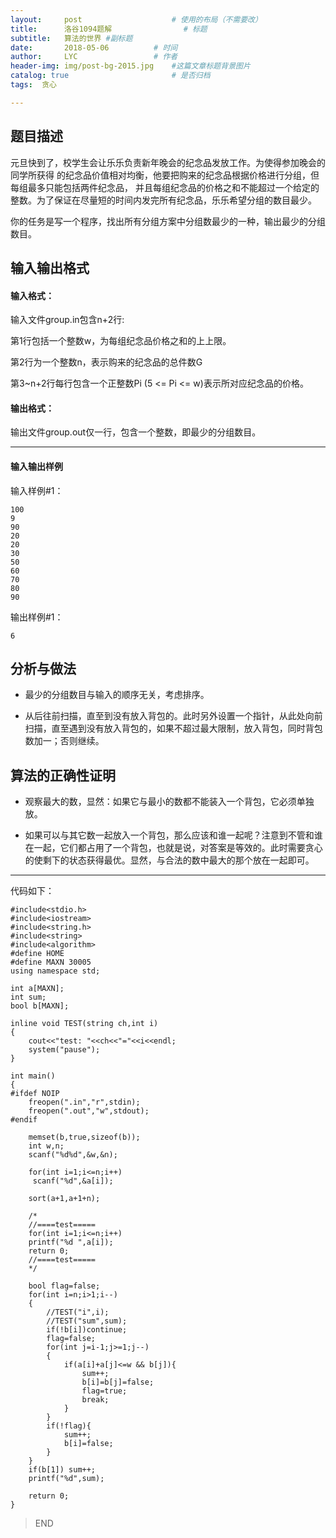 ```yaml
---
layout:     post   				    # 使用的布局（不需要改）
title:      洛谷1094题解 				# 标题 
subtitle:   算法的世界 #副标题
date:       2018-05-06			# 时间
author:     LYC					# 作者
header-img: img/post-bg-2015.jpg 	#这篇文章标题背景图片
catalog: true 						# 是否归档
tags:  贪心

---
```


## 题目描述

元旦快到了，校学生会让乐乐负责新年晚会的纪念品发放工作。为使得参加晚会的同学所获得 的纪念品价值相对均衡，他要把购来的纪念品根据价格进行分组，但每组最多只能包括两件纪念品， 并且每组纪念品的价格之和不能超过一个给定的整数。为了保证在尽量短的时间内发完所有纪念品，乐乐希望分组的数目最少。

你的任务是写一个程序，找出所有分组方案中分组数最少的一种，输出最少的分组数目。
## 输入输出格式
#### 输入格式：

输入文件group.in包含n+2行:

第1行包括一个整数w，为每组纪念品价格之和的上上限。

第2行为一个整数n，表示购来的纪念品的总件数G

第3~n+2行每行包含一个正整数Pi (5 <= Pi <= w)表示所对应纪念品的价格。

#### 输出格式：

输出文件group.out仅一行，包含一个整数，即最少的分组数目。

------------

#### 输入输出样例

输入样例#1：

```
100 
9 
90 
20 
20 
30 
50 
60 
70 
80 
90
```

输出样例#1： 

```
6
```

## 分析与做法

- 最少的分组数目与输入的顺序无关，考虑排序。

- 从后往前扫描，直至到没有放入背包的。此时另外设置一个指针，从此处向前扫描，直至遇到没有放入背包的，如果不超过最大限制，放入背包，同时背包数加一；否则继续。

## 算法的正确性证明

- 观察最大的数，显然：如果它与最小的数都不能装入一个背包，它必须单独放。

- 如果可以与其它数一起放入一个背包，那么应该和谁一起呢？注意到不管和谁在一起，它们都占用了一个背包，也就是说，对答案是等效的。此时需要贪心的使剩下的状态获得最优。显然，与合法的数中最大的那个放在一起即可。

----------

代码如下：

```
#include<stdio.h>
#include<iostream>
#include<string.h>
#include<string>
#include<algorithm>
#define HOME
#define MAXN 30005
using namespace std;

int a[MAXN];
int sum;
bool b[MAXN];

inline void TEST(string ch,int i)
{
    cout<<"test: "<<ch<<"="<<i<<endl;
    system("pause");
}

int main()
{
#ifdef NOIP
    freopen(".in","r",stdin);
    freopen(".out","w",stdout);
#endif

    memset(b,true,sizeof(b));
    int w,n;
    scanf("%d%d",&w,&n);
    
    for(int i=1;i<=n;i++)
     scanf("%d",&a[i]);
    
    sort(a+1,a+1+n);
    
    /*
    //====test=====
    for(int i=1;i<=n;i++)
    printf("%d ",a[i]);
    return 0;
    //====test=====
    */
    
    bool flag=false;
    for(int i=n;i>1;i--)
    {
    	//TEST("i",i);
    	//TEST("sum",sum);
        if(!b[i])continue;
        flag=false;
        for(int j=i-1;j>=1;j--)
        {
            if(a[i]+a[j]<=w && b[j]){
                sum++;
                b[i]=b[j]=false;
                flag=true;
                break;
            }
        }
        if(!flag){
            sum++;
            b[i]=false;
        }
    }	
    if(b[1]) sum++;
    printf("%d",sum);
    
    return 0;
}
```

> END
